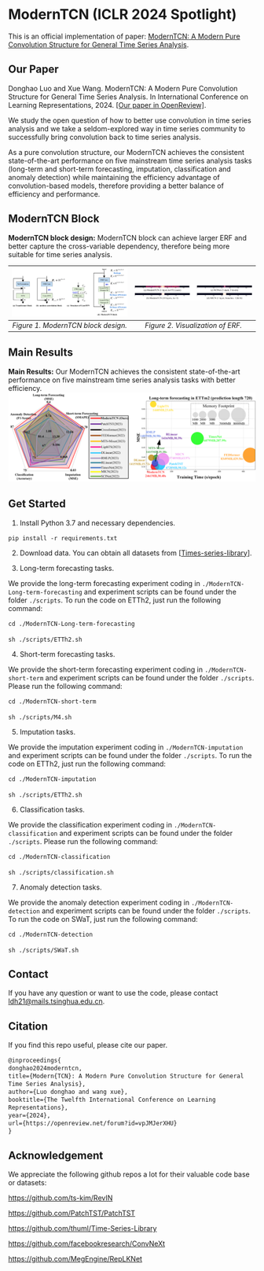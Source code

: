 # ModernTCN (ICLR 2024 Spotlight)
This is an official implementation of paper: [ModernTCN: A Modern Pure Convolution Structure for General Time Series Analysis](https://openreview.net/forum?id=vpJMJerXHU#).

## Our Paper
Donghao Luo and Xue Wang. ModernTCN: A Modern Pure Convolution Structure for General Time Series Analysis. In International Conference on Learning Representations, 2024.
[[Our paper in OpenReview]](https://openreview.net/forum?id=vpJMJerXHU#).

We study the open question of how to better use convolution in time series analysis and we take a seldom-explored way in time series community to successfully bring convolution back to time series analysis.

As a pure convolution structure, our ModernTCN achieves the consistent state-of-the-art performance on five mainstream time series analysis tasks (long-term and short-term forecasting, imputation, classification and anomaly detection) while maintaining the efficiency advantage of convolution-based models, therefore providing a better balance of efficiency and performance.

## ModernTCN Block

**ModernTCN block design:** 
ModernTCN block can achieve larger ERF and better capture the cross-variable dependency, therefore being more suitable for time series analysis.

|![image](fig/fig_block.png) | ![image](fig/fig_erf.png)
|:--:|:--:|
| *Figure 1. ModernTCN block design.* | *Figure 2. Visualization of ERF.* |

## Main Results

**Main Results:** 
Our ModernTCN achieves the consistent state-of-the-art performance on five mainstream time series analysis tasks with better efficiency.
![Block Design](fig/fig_mainresult.png)
## Get Started

1. Install Python 3.7 and necessary dependencies.
```
pip install -r requirements.txt
```
2. Download data. You can obtain all datasets from [[Times-series-library](https://github.com/thuml/Time-Series-Library)].

3. Long-term forecasting tasks.
 
We provide the long-term forecasting experiment coding in `./ModernTCN-Long-term-forecasting` and experiment scripts can be found under the folder `./scripts`. To run the code on ETTh2, just run the following command:

```
cd ./ModernTCN-Long-term-forecasting

sh ./scripts/ETTh2.sh
```

4. Short-term forecasting tasks.

We provide the short-term forecasting experiment coding in `./ModernTCN-short-term` and experiment scripts can be found under the folder `./scripts`. Please run the following command:

```
cd ./ModernTCN-short-term

sh ./scripts/M4.sh
```

5. Imputation tasks.

We provide the imputation experiment coding in `./ModernTCN-imputation` and experiment scripts can be found under the folder `./scripts`. To run the code on ETTh2, just run the following command:

```
cd ./ModernTCN-imputation

sh ./scripts/ETTh2.sh
```

6. Classification tasks.

We provide the classification experiment coding in `./ModernTCN-classification` and experiment scripts can be found under the folder `./scripts`. Please run the following command:

```
cd ./ModernTCN-classification

sh ./scripts/classification.sh
```

7. Anomaly detection tasks.

We provide the anomaly detection experiment coding in `./ModernTCN-detection` and experiment scripts can be found under the folder `./scripts`. To run the code on SWaT, just run the following command:

```
cd ./ModernTCN-detection

sh ./scripts/SWaT.sh
```

## Contact
If you have any question or want to use the code, please contact [ldh21@mails.tsinghua.edu.cn](mailto:ldh21@mails.tsinghua.edu.cn).

## Citation

If you find this repo useful, please cite our paper. 
```
@inproceedings{
donghao2024moderntcn,
title={Modern{TCN}: A Modern Pure Convolution Structure for General Time Series Analysis},
author={Luo donghao and wang xue},
booktitle={The Twelfth International Conference on Learning Representations},
year={2024},
url={https://openreview.net/forum?id=vpJMJerXHU}
}
```

## Acknowledgement

We appreciate the following github repos a lot for their valuable code base or datasets:

https://github.com/ts-kim/RevIN

https://github.com/PatchTST/PatchTST

https://github.com/thuml/Time-Series-Library

https://github.com/facebookresearch/ConvNeXt

https://github.com/MegEngine/RepLKNet

